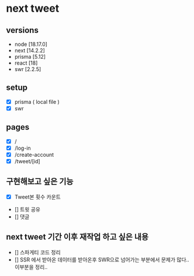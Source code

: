 # next tweet

## versions

- node [18.17.0]
- next [14.2.2]
- prisma [5.12]
- react [18]
- swr [2.2.5]

## setup

- [x] prisma ( local file )
- [x] swr

## pages

- [x] /
- [x] /log-in
- [x] /create-account
- [x] /tweet/[id]

## 구현해보고 싶은 기능

- [x] Tweet본 횟수 카운트
- [] 트윗 공유
- [] 댓글

## next tweet 기간 이후 재작업 하고 싶은 내용

- [] 스파게티 코드 정리
- [] SSR 에서 받아온 데이터를 받아온후 SWR으로 넘어가는 부분에서 문제가 많다.. 이부분을 정리..
